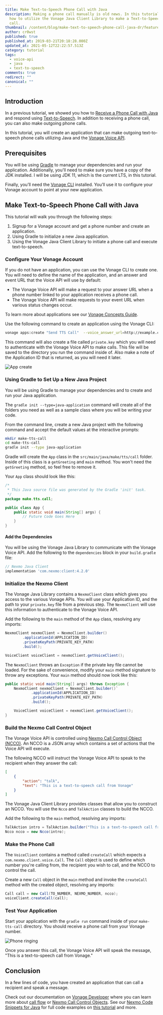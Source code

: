 ```yaml
---
title: Make Text-to-Speech Phone Call with Java
description: Making a phone call manually is old news. In this tutorial, learn
  how to utilize the Vonage Java Client Library to make a Text-to-Speech phone
  call.
thumbnail: /content/blog/make-text-to-speech-phone-call-java-dr/feature.png
author: cr0wst
published: true
published_at: 2019-03-21T20:18:28.000Z
updated_at: 2021-05-12T22:22:57.513Z
category: tutorial
tags:
  - voice-api
  - java
  - text-to-speech
comments: true
redirect: ""
canonical: ""
---
```

## Introduction

In a previous tutorial, we showed you how to [Receive a Phone Call with Java](https://www.nexmo.com/blog/2018/08/09/receive-a-phone-call-with-java-dr/) and respond using [Text-to-Speech](https://www.vonage.com/communications-apis/voice/features/tts/). In addition to receiving a phone call, you can also make outgoing phone calls.

In this tutorial, you will create an application that can make outgoing text-to-speech phone calls utilizing Java and the [Vonage Voice API](https://developer.vonage.com/voice/voice-api/overview).

## Prerequisites

<sign-up number></sign-up>

You will be using [Gradle](https://gradle.org/) to manage your dependencies and run your application. Additionally, you'll need to make sure you have a copy of the JDK installed. I will be using JDK 11, which is the current LTS, in this tutorial.

Finally, you’ll need the [Vonage CLI](https://github.com/Vonage/vonage-cli#install-and-run-from-source) installed. You’ll use it to configure your Vonage account to point at your new application.

## Make Text-to-Speech Phone Call with Java

This tutorial will walk you through the following steps:

1. Signup for a Vonage account and get a phone number and create an application.
2. Using Gradle to initialize a new Java application.
3. Using the Vonage Java Client Library to initiate a phone call and execute text-to-speech.

### Configure Your Vonage Account

If you do not have an application, you can use the Vonage CLI to create one. You will need to define the name of the application, and an answer and event URL that the Voice API will use by default:

* The Vonage Voice API will make a request to your answer URL when a phone number linked to your application receives a phone call.
* The Vonage Voice API will make requests to your event URL when various status changes occur.

To learn more about applications see our [Vonage Concepts Guide](https://developer.vonage.com/application/overview).

Use the following command to create an application using the Vonage CLI:

```sh
vonage apps:create "Send TTS Call"  --voice_answer_url=http://example.com/webhooks/answer --voice_event_url=http://example.com/webhooks/events
```

This command will also create a file called `private.key` which you will need to authenticate with the Vonage Voice API to make calls. This file will be saved to the directory you run the command inside of. Also make a note of the Application ID that is returned, as you will need it later.

![App create](/content/blog/make-text-to-speech-phone-call-with-java/app-create.png)

### Using Gradle to Set Up a New Java Project

You will be using Gradle to manage your dependencies and to create and run your Java application.

The `gradle init --type=java-application` command will create all of the folders you need as well as a sample class where you will be writing your code.

From the command line, create a new Java project with the following command and accept the default values at the interactive prompts:

```sh
mkdir make-tts-call
cd make-tts-call
gradle init --type java-application
```

Gradle will create the `App` class in the `src/main/java/make/tts/call` folder. Inside of this class is a `getGreeting` and `main` method. You won't need the `getGreeting` method, so feel free to remove it.

Your `App` class should look like this:

```java
/*
 * This Java source file was generated by the Gradle 'init' task.
 */
package make.tts.call;

public class App {
    public static void main(String[] args) {
        // Future Code Goes Here
    }
}
```

#### Add the Dependencies

You will be using the Vonage Java Library to communicate with the Vonage Voice API. Add the following to the `dependencies` block in your `build.gradle` file:

```groovy
// Nexmo Java Client
implementation 'com.nexmo:client:4.2.0'
```

### Initialize the Nexmo Client

The Vonage Java Library contains a `NexmoClient` class which gives you access to the various Vonage APIs. You will use your Application ID, and the path to your `private.key` file from a previous step. The `NexmoClient` will use this information to authenticate to the Vonage Voice API.

Add the following to the `main` method of the `App` class, resolving any imports:

```java
NexmoClient nexmoClient = NexmoClient.builder()
        .applicationId(APPLICATION_ID)
        .privateKeyPath(PRIVATE_KEY_PATH)
        .build();

VoiceClient voiceClient = nexmoClient.getVoiceClient();
```

The `NexmoClient` throws an `Exception` if the private key file cannot be loaded. For the sake of convenience, modify your `main` method signature to throw any exceptions. Your `main` method should now look like this:

```java
public static void main(String[] args) throws Exception {
    NexmoClient nexmoClient = NexmoClient.builder()`
            .applicationId(APPLICATION_ID)
            .privateKeyPath(PRIVATE_KEY_PATH)
            .build();

    VoiceClient voiceClient = nexmoClient.getVoiceClient();
}
```

### Build the Nexmo Call Control Object

The Vonage Voice API is controlled using [Nexmo Call Control Object (NCCO)](https://developer.nexmo.com/voice/voice-api/ncco-reference). An NCCO is a JSON array which contains a set of actions that the Voice API will execute.

The following NCCO will instruct the Vonage Voice API to speak to the recipient when they answer the call:

```json
[
    {
        "action": "talk",
        "text": "This is a text-to-speech call from Vonage"
    }
]
```

The Vonage Java Client Library provides classes that allow you to construct an NCCO. You will use the `Ncco` and `TalkAction` classes to build the NCCO.

Add the following to the `main` method, resolving any imports:

```java
TalkAction intro = TalkAction.builder("This is a text-to-speech call from Vonage").build();
Ncco ncco = new Ncco(intro);
```

### Make the Phone Call

The `VoiceClient` contains a method called `createCall` which expects a `com.nexmo.client.voice.Call`. The `Call` object is used to define which number you're calling from, the recipient you wish to call, and the NCCO to control the call.

Create a new `Call` object in the `main` method and invoke the `createCall` method with the created object, resolving any imports:

```java
Call call = new Call(TO_NUMBER, NEXMO_NUMBER, ncco);
voiceClient.createCall(call);
```

### Test Your Application

Start your application with the `gradle run` command inside of your `make-tts-call` directory. You should receive a phone call from your Vonage number.

![Phone ringing](/content/blog/make-text-to-speech-phone-call-with-java/phone-ringing.jpeg)

Once you answer this call, the Vonage Voice API will speak the message, "This is a text-to-speech call from Vonage."

## Conclusion

In a few lines of code, you have created an application that can call a recipient and speak a message.

Check out our documentation on [Vonage Developer](https://developer.vonage.com) where you can learn more about [call flow](https://developer.nexmo.com/voice/voice-api/guides/call-flow) or [Nexmo Call Control Objects](https://developer.vonage.com/voice/voice-api/guides/call-flow). See our [Nexmo Code Snippets for Java](https://github.com/nexmo/nexmo-java-code-snippets) for full code examples on [this tutorial](https://github.com/Nexmo/nexmo-java-code-snippets/blob/master/src/main/java/com/nexmo/quickstart/voice/OutboundTextToSpeechWithNcco.java) and more.